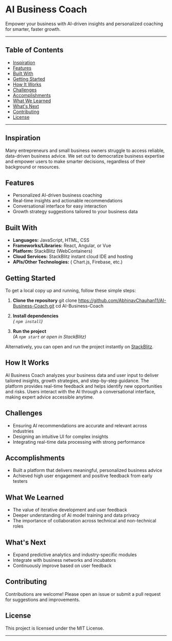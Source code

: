 # AI Business Coach

Empower your business with AI-driven insights and personalized coaching for smarter, faster growth.

---

## Table of Contents

- [Inspiration](#inspiration)
- [Features](#features)
- [Built With](#built-with)
- [Getting Started](#getting-started)
- [How It Works](#how-it-works)
- [Challenges](#challenges)
- [Accomplishments](#accomplishments)
- [What We Learned](#what-we-learned)
- [What's Next](#whats-next)
- [Contributing](#contributing)
- [License](#license)

---

## Inspiration

Many entrepreneurs and small business owners struggle to access reliable, data-driven business advice. We set out to democratize business expertise and empower users to make smarter decisions, regardless of their background or resources.

## Features

- Personalized AI-driven business coaching
- Real-time insights and actionable recommendations
- Conversational interface for easy interaction
- Growth strategy suggestions tailored to your business data

## Built With

- **Languages:** JavaScript, HTML, CSS
- **Frameworks/Libraries:** React, Angular, or Vue
- **Platform:** StackBlitz (WebContainers)
- **Cloud Services:** StackBlitz instant cloud IDE and hosting
- **APIs/Other Technologies:** ( Chart.js, Firebase, etc.)

## Getting Started

To get a local copy up and running, follow these simple steps:

1. **Clone the repository**
git clone https://github.com/AbhinavChauhan11/AI-Business-Coach.git
cd AI-Business-Coach

2. **Install dependencies**  
*( `npm install`)*

3. **Run the project**  
*(A `npm start` or open in StackBlitz)*

Alternatively, you can open and run the project instantly on [StackBlitz](https://stackblitz.com/edit/sb1-svnf5pyf).

## How It Works

AI Business Coach analyzes your business data and user input to deliver tailored insights, growth strategies, and step-by-step guidance. The platform provides real-time feedback and helps identify new opportunities and risks. Users interact with the AI through a conversational interface, making expert advice accessible anytime.

## Challenges

- Ensuring AI recommendations are accurate and relevant across industries
- Designing an intuitive UI for complex insights
- Integrating real-time data processing with strong performance

## Accomplishments

- Built a platform that delivers meaningful, personalized business advice
- Achieved high user engagement and positive feedback from early testers

## What We Learned

- The value of iterative development and user feedback
- Deeper understanding of AI model training and data privacy
- The importance of collaboration across technical and non-technical roles

## What's Next

- Expand predictive analytics and industry-specific modules
- Integrate with business networks and incubators
- Continuously improve based on user feedback

## Contributing

Contributions are welcome! Please open an issue or submit a pull request for suggestions and improvements.

## License

This project is licensed under the MIT License.

---
